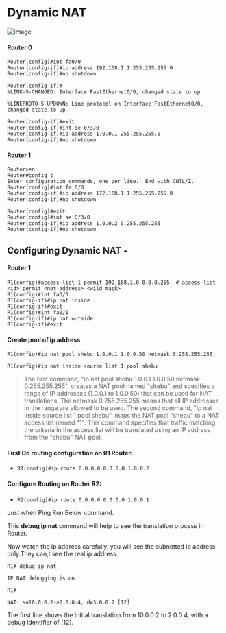 # Dynamic NAT


![image](https://user-images.githubusercontent.com/67383098/229846860-6980a0f8-ba1d-4a19-bfb7-de1ff2cc88d5.png)

#### Router 0

```
Router(config)#int fa0/0
Router(config-if)#ip address 192.168.1.1 255.255.255.0
Router(config-if)#no shutdown

Router(config-if)#
%LINK-5-CHANGED: Interface FastEthernet0/0, changed state to up

%LINEPROTO-5-UPDOWN: Line protocol on Interface FastEthernet0/0, changed state to up
```
```
Router(config-if)#exit
Router(config-if)#int se 0/3/0
Router(config-if)#ip address 1.0.0.1 255.255.255.0
Router(config-if)#no shutdown
```

#### Router 1

```
Router>en
Router#config t
Enter configuration commands, one per line.  End with CNTL/Z.
Router(config)#int fa 0/0
Router(config-if)#ip address 172.168.1.1 255.255.255.0
Router(config-if)#no shutdown
```

```
Router(config)#exit
Router(config)#int se 0/3/0
Router(config-if)#ip address 1.0.0.2 0.255.255.255
Router(config-if)#no shutdown
```


## Configuring Dynamic NAT -

#### Router 1

```
R1(config)#access-list 1 permit 192.168.1.0 0.0.0.255  # access-list <id> permit <net-address> <wild_mask>
R1(config)#int fa0/0
R1(config-if)#ip nat inside
R1(config-if)#exit
R1(config)#int fa0/1
R1(config-if)#ip nat outside
R1(config-if)#exit
```

#### Create pool of ip address


```
R1(config)#ip nat pool shebu 1.0.0.1 1.0.0.50 netmask 0.255.255.255

R1(config)#ip nat inside source list 1 pool shebu
```

> The first command, "ip nat pool shebu 1.0.0.1 1.0.0.50 netmask 0.255.255.255", creates a NAT pool named "shebu" and specifies a range of IP addresses (1.0.0.1 to 1.0.0.50) that can be used for NAT translations. The netmask 0.255.255.255 means that all IP addresses in the range are allowed to be used.
> The second command, "ip nat inside source list 1 pool shebu", maps the NAT pool "shebu" to a NAT access list named "1". This command specifies that traffic matching the criteria in the access list will be translated using an IP address from the "shebu" NAT pool.


#### First Do routing configuration on R1 Router: 

- `R1(config)#ip route 0.0.0.0 0.0.0.0 1.0.0.2`

#### Configure Routing on Router R2:
 

-  `R2(config)#ip route 0.0.0.0 0.0.0.0 1.0.0.1`


Just when Ping Run Below command.

This **debug ip nat** command will help to see the translation process in Router.

Now watch the ip address carefully. you will see the subnetted ip address only.They can,t see the real ip address.

```
R1# debug ip nat

IP NAT debugging is on

R1#

NAT: s=10.0.0.2->2.0.0.4, d=3.0.0.2 [12]

```

The first line shows the initial translation from 10.0.0.2 to 2.0.0.4, with a debug identifier of [12].










